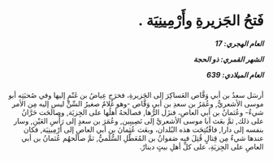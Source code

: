 <h1 dir="rtl">فَتحُ الجَزيرةِ وأَرْمِينِيَة .</h1>

<h5 dir="rtl">العام الهجري:  17

الشهر القمري: ذو الحجة

العام الميلادي: 639</h5>

<p dir="rtl">أرسَل سعدُ بن أبي وَقَّاص العَساكِرَ إلى الجَزيرةِ، فخرَج عِياضُ بن غَنْمٍ إليها وفي صُحبَتِه أبو موسى الأشعريُّ, وعُمَرُ بن سعدِ بن أبي وَقَّاص -وهو غُلامٌ صغيرُ السِّنِّ ليس إليه مِن الأمر شيءٌ- وعُثمانُ بن أبي العاصِ، فنزَل الرُّها, فصالَحهُ أهلُها على الجِزيَة, وصالَحَت حَرَّانُ على ذلك, ثمَّ بعَث أبا موسى الأشعريَّ إلى نَصِيبِين, وعُمَرَ بن سعدٍ إلى رَأْسِ العَيْنِ, وسار بنفسه إلى دارا, فافْتُتِحَت هذه البُلدان، وبعَث عُثمانَ بن أبي العاصِ إلى أرْمِينِيَة, فكان عندها شيءٌ مِن قِتالٍ قُتِلَ فيه صَفوانُ بن المُعَطَّلِ السُّلَميُّ, ثمَّ صالَحهُم عُثمانُ بن أبي العاصِ على الجِزيَةِ، على كلِّ أهلِ بيتٍ دينارٌ.</p></br>
